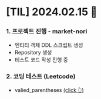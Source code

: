 # [TIL] 2024.02.15 📘

### 1. 프로젝트 진행 - market-nori
* 엔티티 객체 DDL 스크립트 생성
* Repository 생성
* 테스트 코드 작성 진행 중

### 2. 코딩 테스트 (Leetcode)
* valied_parentheses [(click 👆)](../study/)

